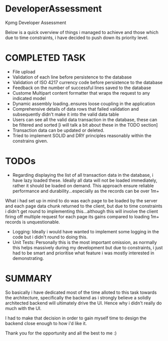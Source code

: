 # DeveloperAssessment
Kpmg Developer Assessment

Below is a quick overview of things i managed to achieve and those which due to time constraints, i have decided to push down its priority level.

COMPLETED TASK
===============
- File upload 
- Validation of each line before persistence to the database
- Validation of ISO 4217 currency code before persistence to the database
- Feedback on the number of successful lines saved to the database
- Custome Multipart content formatter that wraps the request to any indicated model
- Dynamic assembly loading..ensures loose coupling in the application
- Comprehensive details of data rows that failed validation and subsequently didn't make it into the valid data table
- Users can see all the valid data transaction in the database, these can be filtered and sorted [i will talk a bit about these in the TODO section]
- Transaction data can be updated or deleted.
- Tried to implement SOLID and DRY principles reasonably within the constrains given.

TODOs
======
- Regarding displaying the list of all transaction data in the database, i have lazy loaded these. Ideally all data will not be loaded immediately, rather it should be loaded on demand. This approach ensure reliable performance and durability...especially as the records can be over 1m+

What i had set up in mind to do was each page to be loaded by the server and each page data chunk returned to the client, but due to time constraints i didn't get round to implementing this...although this will involve the client firing off multiple request for each page its gains compared to loading 1m+ records is unquestionable.

- Logging: Ideally i would have wanted to implement some logging in the code but i didn't round to doing this.
- Unit Tests: Personally this is the most important omission, as normally this helps massively during my development but due to constraints, i just had to be smart and prioritise what feature i was mostly interested in demonstrating.

SUMMARY
=======
So basically i have dedicated most of the time alloted to this task towards the architecture, specifically the backend as i strongly believe a solidly architected backend will ultimately drive the UI. Hence why i didn't really do much with the UI.

I had to make that decision in order to gain myself time to design the backend close enough to how i'd like it.

Thank you for the opportunity and all the best to me :)
